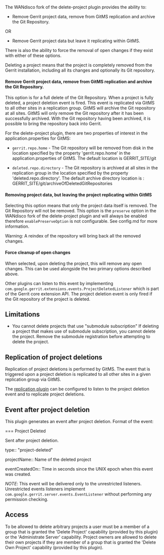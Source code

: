 The WANdisco fork of the delete-project plugin provides the ability to:

* Remove Gerrit project data, remove from GitMS replication and archive the Git Repository.

OR

* Remove Gerrit project data but leave it replicating within GitMS.

There is also the ability to force the removal of open changes if they exist
with either of these options.

Deleting a project means that the project is completely removed from
the Gerrit installation, including all its changes and optionally its
Git repository.

#### Remove Gerrit project data, remove from GitMS replication and archive the Git Repository.

This option is for a full delete of the Git Repository. When a project is fully deleted, a
project deletion event is fired. This event is replicated via GitMS to all other sites in a replication
group. GitMS will archive the Git repository at all sites. GitMS will only remove the Git repository after 
it has been successfully archived. With the Git repository having been archived, it is possible to bring the
repository back into Gerrit.

For the delete-project plugin, there are two properties of interest in the application.properties for GitMS:

* `gerrit.repo.home` -
The Git repository will be removed from disk in the location specified
by the property 'gerrit.repo.home' in the application.properties of GitMS.
The default location is GERRIT_SITE/git

* `deleted.repo.directory` -
The Git repository is archived at all sites in the replication
group in the location specified by the property 'deleted.repo.directory'. 
The default archive directory location is : GERRIT_SITE/git/archiveOfDeletedGitRepositories
    
#### Removing project data, but leaving the project replicating within GitMS 

Selecting this option means that only the project data itself is removed. The Git Repository 
will not be removed. This option is the `preserve` option in the WANdisco fork of the delete-project 
plugin and will always be enabled therefore `enablePreserveOption` is not configurable. 
See config.md for more information.

Warning: A reindex of the repository will bring back all the removed changes.


#### Force cleanup of open changes

When selected, upon deleting the project, this will remove any open changes. This can be used alongside the
two primary options described above.

Other plugins can listen to this event by implementing
`com.google.gerrit.extensions.events.ProjectDeletedListener` which is
part of the Gerrit core extension API. The project deletion event is
only fired if the Git repository of the project is deleted.

## Limitations

* You cannot delete projects that use "submodule subscription"
If deleting a project that makes use of submodule subscription,
you cannot delete the project. Remove the submodule registration
before attempting to delete the project.

## Replication of project deletions

Replication of project deletions is performed by GitMS. The event that is
triggered upon a project deletion is replicated to all other sites
in a given replication group via GitMS.

The [replication plugin](https://gerrit-review.googlesource.com/#/admin/projects/plugins/replication)
can be configured to listen to the project deletion event and to
replicate project deletions.

Event after project deletion
-----------------------------------

This plugin generates an event after project deletion. Format of
the event:

=== Project Deleted

Sent after project deletion.

type:: "project-deleted"

projectName:: Name of the deleted project

eventCreatedOn:: Time in seconds since the UNIX epoch when this event was
created.

*NOTE*: This event will be delivered only to the unrestricted listeners.
Unrestricted events listeners implement
`com.google.gerrit.server.events.EventListener` without performing any
permission checking.

Access
------

To be allowed to delete arbitrary projects a user must be a member of a
group that is granted the 'Delete Project' capability (provided by this
plugin) or the 'Administrate Server' capability. Project owners are
allowed to delete their own projects if they are member of a group that
is granted the 'Delete Own Project' capability (provided by this
plugin).

